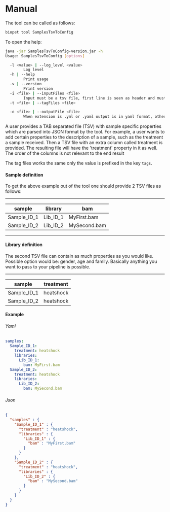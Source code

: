 # Manual

The tool can be called as follows:

~~~ bash
biopet tool SamplesTsvToConfig
~~~

To open the help:

~~~ bash
java -jar SamplesTsvToConfig-version.jar -h
Usage: SamplesTsvToConfig [options]

  -l <value> | --log_level <value>
        Log level
  -h | --help
        Print usage
  -v | --version
        Print version
  -i <file> | --inputFiles <file>
        Input must be a tsv file, first line is seen as header and must at least have a 'sample' column, 'library' column is optional, multiple files allowed
  -t <file> | --tagFiles <file>

  -o <file> | --outputFile <file>
        When extension is .yml or .yaml output is in yaml format, otherwise in json. When not given output goes to stdout as yaml.
~~~

A user provides a TAB separated file (TSV) with sample specific properties which are parsed into JSON format by the tool.
For example, a user wants to add certain properties to the description of a sample, such as the treatment a sample received. Then a TSV file with an extra column called treatment is provided. 
The resulting file will have the 'treatment' property in it as well. The order of the columns is not relevant to the end result 

The tag files works the same only the value is prefixed in the key `tags`.

#### Sample definition

To get the above example out of the tool one should provide 2 TSV files as follows:

----

| sample        | library | bam         |
| -------       | ------- | ---------   |
|Sample_ID_1    |Lib_ID_1 |MyFirst.bam  |
|Sample_ID_2    |Lib_ID_2 |MySecond.bam |

----

#### Library definition

The second TSV file can contain as much properties as you would like. Possible option would be: gender, age and family.
Basically anything you want to pass to your pipeline is possible.

----

| sample      | treatment |
| ----------- | --------- |
| Sample_ID_1 | heatshock |
| Sample_ID_2 | heatshock |

#### Example

###### Yaml

~~~ yaml
samples:
  Sample_ID_1:
    treatment: heatshock
    libraries:
      Lib_ID_1:
        bam: MyFirst.bam
  Sample_ID_2:
    treatment: heatshock
    libraries:
      Lib_ID_2:
        bam: MySecond.bam
~~~

###### Json

~~~ json
{
  "samples" : {
    "Sample_ID_1" : {
      "treatment" : "heatshock",
      "libraries" : {
        "Lib_ID_1" : {
          "bam" : "MyFirst.bam"
        }
      }
    },
    "Sample_ID_2" : {
      "treatment" : "heatshock",
      "libraries" : {
        "Lib_ID_2" : {
          "bam" : "MySecond.bam"
        }
      }
    }
  }
}
~~~